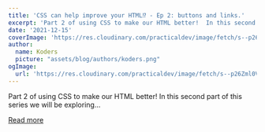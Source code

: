 ```yaml
---
title: 'CSS can help improve your HTML⁉ - Ep 2: buttons and links.'
excerpt: 'Part 2 of using CSS to make our HTML better!  In this second part of this series we will be exploring...'
date: '2021-12-15'
coverImage: 'https://res.cloudinary.com/practicaldev/image/fetch/s--p26Zml0V--/c_imagga_scale,f_auto,fl_progressive,h_420,q_auto,w_1000/https://dev-to-uploads.s3.amazonaws.com/uploads/articles/q30has78kv6opfod8awp.jpg'
author:
  name: Koders
  picture: "assets/blog/authors/koders.png"
ogImage:
  url: 'https://res.cloudinary.com/practicaldev/image/fetch/s--p26Zml0V--/c_imagga_scale,f_auto,fl_progressive,h_420,q_auto,w_1000/https://dev-to-uploads.s3.amazonaws.com/uploads/articles/q30has78kv6opfod8awp.jpg'
---
```


Part 2 of using CSS to make our HTML better!  In this second part of this series we will be exploring...

[Read more](https://dev.to/inhuofficial/css-can-help-improve-your-html-ep-2-buttons-and-links-21m9)
